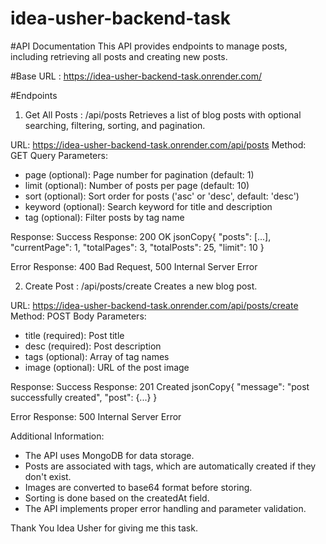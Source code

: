 # idea-usher-backend-task

#API Documentation
This API provides endpoints to manage posts, including retrieving all posts and creating new posts.

#Base URL : https://idea-usher-backend-task.onrender.com/

 
#Endpoints

1. Get All Posts : /api/posts
Retrieves a list of blog posts with optional searching, filtering, sorting, and pagination.

URL: https://idea-usher-backend-task.onrender.com/api/posts
Method: GET
Query Parameters:
 - page (optional): Page number for pagination (default: 1)
 - limit (optional): Number of posts per page (default: 10)
 - sort (optional): Sort order for posts ('asc' or 'desc', default: 'desc')
 - keyword (optional): Search keyword for title and description
 - tag (optional): Filter posts by tag name

Response:
  Success Response: 200 OK
  jsonCopy{
    "posts": [...],
    "currentPage": 1,
    "totalPages": 3,
    "totalPosts": 25,
    "limit": 10
  }

Error Response: 400 Bad Request, 500 Internal Server Error

2. Create Post : /api/posts/create
Creates a new blog post.

URL: https://idea-usher-backend-task.onrender.com/api/posts/create
Method: POST
Body Parameters:
 - title (required): Post title
 - desc (required): Post description
 - tags (optional): Array of tag names
 - image (optional): URL of the post image

Response:
  Success Response: 201 Created
  jsonCopy{
    "message": "post successfully created",
    "post": {...}
  }

Error Response: 500 Internal Server Error

Additional Information:
 - The API uses MongoDB for data storage.
 - Posts are associated with tags, which are automatically created if they don't exist.
 - Images are converted to base64 format before storing.
 - Sorting is done based on the createdAt field.
 - The API implements proper error handling and parameter validation.

Thank You Idea Usher for giving me this task.
